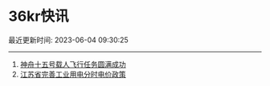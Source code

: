 # 36kr快讯

最近更新时间: 2023-06-04 09:30:25

--- 
1. [神舟十五号载人飞行任务圆满成功](https://www.36kr.com/newsflashes/2286685121042439) 
2. [江苏省完善工业用电分时电价政策](https://www.36kr.com/newsflashes/2286698492991240) 
